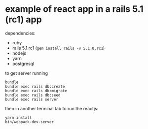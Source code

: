 # example of react app in a rails 5.1 (rc1) app

dependencies:
* ruby
* rails 5.1.rc1 (`gem install rails -v 5.1.0.rc1`)
* nodejs
* yarn
* postgresql

to get server running
```
bundle
bundle exec rails db:create
bundle exec rails db:migrate
bundle exec rails db:seed
bundle exec rails server
```

then in another terminal tab to run the reactjs:
```
yarn install
bin/webpack-dev-server
```
